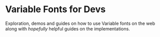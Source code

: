 # Variable Fonts for Devs

Exploration, demos and guides on how to use Variable fonts on the web along with *hopefully* helpful guides on the implementations.

